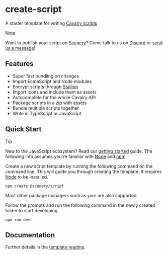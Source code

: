 # create-script

A starter template for writing [Cavalry scripts](https://docs.cavalry.scenegroup.co/tech-info/scripting/getting-started/)

> [!NOTE]
> Want to publish your script on [Scenery](https://scenery.io)? Come talk to us on [Discord](https://discord.com/invite/dAmKYcfaff) or [send us a message](https://scenery.io/support)!

## Features

-   Super fast bundling on changes
-   Import EcmaScript and Node modules
-   Encrypt scripts through [Stallion](https://github.com/scenery-io/stallion)
-   Import icons and include them as assets
-   Autocomplete for the whole Cavalry API
-   Package scripts in a zip with assets
-   Bundle multiple scripts together
-   Write in TypeScript or JavaScript

## Quick Start

> [!TIP]
> New to the JavaScript ecosystem? Read our [getting started](./PRIMER.md) guide. The following info assumes you're familiar with [Node](https://nodejs.org/) and [npm](https://www.npmjs.com/).

Create a new script template by running the following command on the command line. This will guide you through creating the template. It requires [Node](https://nodejs.org/) to be installed.

```
npm create @scenery/script
```

Most other package managers such as `yarn` are also supported.

Follow the prompts and run the following command in the newly created folder to start developing.

```
npm run dev
```

## Documentation

Further details in the [template readme](./create-script/templates/default/).
